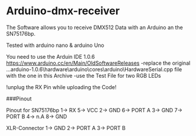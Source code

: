 # Arduino-dmx-receiver

The Software allows you  to receive DMX512 Data with an Arduino an the SN75176bp.

Tested with arduino nano & arduino Uno

You need to use the Arduin IDE 1.0.6 https://www.arduino.cc/en/Main/OldSoftwareReleases
  -replace the original ...arduino-1.0.6\hardware\arduino\cores\arduino\HardwareSerial.cpp 
  file with the one in this Archive
  -use the Test File for two RGB LEDs
  
 !unplug the RX Pin while uploading the Code!
  
  
  
  
  ###Pinout
  
  Pinout for SN75176bp
    1-> RX      5-> VCC
    2-> GND     6-> PORT A
    3-> GND     7-> PORT B
    4-> n.A     8-> GND
   
  XLR-Connector
    1-> GND
    2-> PORT A
    3-> PORT B
